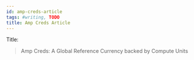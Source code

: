 ```yaml
---
id: amp-creds-article
tags: #writing, TODO
title: Amp Creds Article
---
```


Title:

> Amp Creds: A Global Reference Currency backed by Compute Units